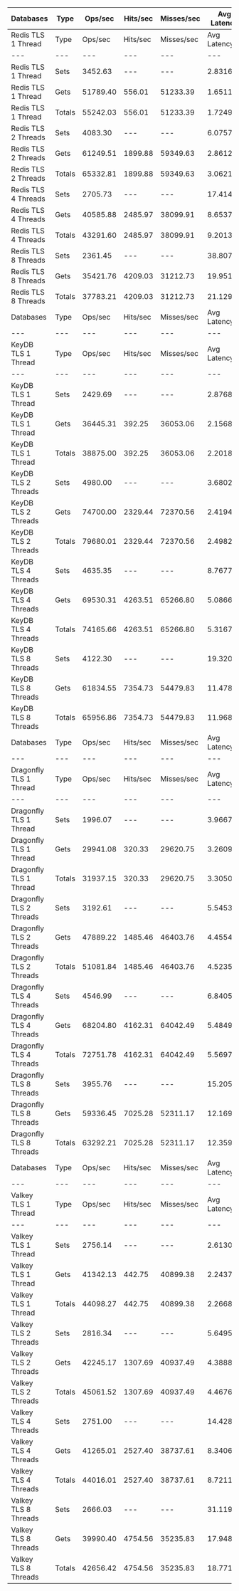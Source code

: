 | Databases | Type | Ops/sec | Hits/sec | Misses/sec | Avg Latency | p50 Latency | p99 Latency | p99.9 Latency | KB/sec |
| --- | --- | --- | --- | --- | --- | --- | --- | --- | --- |
| Redis TLS 1 Thread | Type | Ops/sec | Hits/sec | Misses/sec | Avg Latency | p50 Latency | p99 Latency | p99.9 Latency | KB/sec |
| --- | --- | --- | --- | --- | --- | --- | --- | --- | --- |
Redis TLS 1 Thread | Sets | 3452.63 | --- | --- | 2.83166 | 1.96700 | 4.01500 | 146.43100 | 3614.44 |
Redis TLS 1 Thread | Gets | 51789.40 | 556.01 | 51233.39 | 1.65113 | 1.55900 | 3.37500 | 3.91900 | 2530.28 |
Redis TLS 1 Thread | Totals | 55242.03 | 556.01 | 51233.39 | 1.72491 | 1.57500 | 3.42300 | 4.07900 | 6144.73 |
Redis TLS 2 Threads | Sets | 4083.30 | --- | --- | 6.07576 | 4.22300 | 5.53500 | 323.58300 | 4274.68 |
Redis TLS 2 Threads | Gets | 61249.51 | 1899.88 | 59349.63 | 2.86124 | 2.86300 | 3.95100 | 4.57500 | 4239.62 |
Redis TLS 2 Threads | Totals | 65332.81 | 1899.88 | 59349.63 | 3.06214 | 2.91100 | 4.54300 | 5.27900 | 8514.30 |
Redis TLS 4 Threads | Sets | 2705.73 | --- | --- | 17.41476 | 13.11900 | 19.71100 | 782.33500 | 2832.54 |
Redis TLS 4 Threads | Gets | 40585.88 | 2485.97 | 38099.91 | 8.65378 | 8.63900 | 14.52700 | 15.74300 | 4041.15 |
Redis TLS 4 Threads | Totals | 43291.60 | 2485.97 | 38099.91 | 9.20134 | 8.83100 | 15.74300 | 18.68700 | 6873.69 |
Redis TLS 8 Threads | Sets | 2361.45 | --- | --- | 38.80786 | 30.46300 | 44.03100 | 1589.24700 | 2472.13 |
Redis TLS 8 Threads | Gets | 35421.76 | 4209.03 | 31212.73 | 19.95120 | 19.96700 | 32.76700 | 34.81500 | 5574.29 |
Redis TLS 8 Threads | Totals | 37783.21 | 4209.03 | 31212.73 | 21.12974 | 20.35100 | 35.58300 | 42.49500 | 8046.42 |
| Databases | Type | Ops/sec | Hits/sec | Misses/sec | Avg Latency | p50 Latency | p99 Latency | p99.9 Latency | KB/sec |
| --- | --- | --- | --- | --- | --- | --- | --- | --- | --- |
| KeyDB TLS 1 Thread | Type | Ops/sec | Hits/sec | Misses/sec | Avg Latency | p50 Latency | p99 Latency | p99.9 Latency | KB/sec |
| --- | --- | --- | --- | --- | --- | --- | --- | --- | --- |
KeyDB TLS 1 Thread | Sets | 2429.69 | --- | --- | 2.87689 | 2.25500 | 4.12700 | 119.80700 | 2543.56 |
KeyDB TLS 1 Thread | Gets | 36445.31 | 392.25 | 36053.06 | 2.15685 | 2.14300 | 3.34300 | 3.93500 | 1781.59 |
KeyDB TLS 1 Thread | Totals | 38875.00 | 392.25 | 36053.06 | 2.20185 | 2.15900 | 3.37500 | 4.79900 | 4325.15 |
KeyDB TLS 2 Threads | Sets | 4980.00 | --- | --- | 3.68027 | 2.57500 | 8.57500 | 194.55900 | 5213.40 |
KeyDB TLS 2 Threads | Gets | 74700.00 | 2329.44 | 72370.56 | 2.41943 | 2.27100 | 4.92700 | 7.39100 | 5183.05 |
KeyDB TLS 2 Threads | Totals | 79680.01 | 2329.44 | 72370.56 | 2.49823 | 2.27100 | 5.11900 | 8.38300 | 10396.45 |
KeyDB TLS 4 Threads | Sets | 4635.35 | --- | --- | 8.76773 | 6.81500 | 15.74300 | 378.87900 | 4852.60 |
KeyDB TLS 4 Threads | Gets | 69530.31 | 4263.51 | 65266.80 | 5.08665 | 4.99100 | 10.62300 | 13.11900 | 6927.81 |
KeyDB TLS 4 Threads | Totals | 74165.66 | 4263.51 | 65266.80 | 5.31672 | 5.08700 | 11.19900 | 14.59100 | 11780.41 |
KeyDB TLS 8 Threads | Sets | 4122.30 | --- | --- | 19.32061 | 15.10300 | 35.83900 | 790.52700 | 4315.51 |
KeyDB TLS 8 Threads | Gets | 61834.55 | 7354.73 | 54479.83 | 11.47806 | 11.13500 | 24.06300 | 31.23100 | 9738.05 |
KeyDB TLS 8 Threads | Totals | 65956.86 | 7354.73 | 54479.83 | 11.96822 | 11.26300 | 25.47100 | 35.32700 | 14053.56 |
| Databases | Type | Ops/sec | Hits/sec | Misses/sec | Avg Latency | p50 Latency | p99 Latency | p99.9 Latency | KB/sec |
| --- | --- | --- | --- | --- | --- | --- | --- | --- | --- |
| Dragonfly TLS 1 Thread | Type | Ops/sec | Hits/sec | Misses/sec | Avg Latency | p50 Latency | p99 Latency | p99.9 Latency | KB/sec |
| --- | --- | --- | --- | --- | --- | --- | --- | --- | --- |
Dragonfly TLS 1 Thread | Sets | 1996.07 | --- | --- | 3.96671 | 3.19900 | 7.42300 | 138.23900 | 2089.62 |
Dragonfly TLS 1 Thread | Gets | 29941.08 | 320.33 | 29620.75 | 3.26091 | 3.16700 | 6.97500 | 7.67900 | 1461.71 |
Dragonfly TLS 1 Thread | Totals | 31937.15 | 320.33 | 29620.75 | 3.30502 | 3.16700 | 7.00700 | 9.08700 | 3551.34 |
Dragonfly TLS 2 Threads | Sets | 3192.61 | --- | --- | 5.54532 | 4.35100 | 10.87900 | 231.42300 | 3342.25 |
Dragonfly TLS 2 Threads | Gets | 47889.22 | 1485.46 | 46403.76 | 4.45546 | 4.31900 | 9.53500 | 11.71100 | 3314.84 |
Dragonfly TLS 2 Threads | Totals | 51081.84 | 1485.46 | 46403.76 | 4.52358 | 4.31900 | 9.53500 | 12.73500 | 6657.09 |
Dragonfly TLS 4 Threads | Sets | 4546.99 | --- | --- | 6.84051 | 5.56700 | 14.14300 | 276.47900 | 4760.10 |
Dragonfly TLS 4 Threads | Gets | 68204.80 | 4162.31 | 64042.49 | 5.48498 | 5.50300 | 12.09500 | 15.10300 | 6775.74 |
Dragonfly TLS 4 Threads | Totals | 72751.78 | 4162.31 | 64042.49 | 5.56970 | 5.50300 | 12.22300 | 16.12700 | 11535.84 |
Dragonfly TLS 8 Threads | Sets | 3955.76 | --- | --- | 15.20592 | 11.77500 | 41.21500 | 688.12700 | 4141.16 |
Dragonfly TLS 8 Threads | Gets | 59336.45 | 7025.28 | 52311.17 | 12.16961 | 11.71100 | 29.82300 | 49.66300 | 9312.19 |
Dragonfly TLS 8 Threads | Totals | 63292.21 | 7025.28 | 52311.17 | 12.35938 | 11.71100 | 30.07900 | 56.57500 | 13453.35 |
| Databases | Type | Ops/sec | Hits/sec | Misses/sec | Avg Latency | p50 Latency | p99 Latency | p99.9 Latency | KB/sec |
| --- | --- | --- | --- | --- | --- | --- | --- | --- | --- |
| Valkey TLS 1 Thread | Type | Ops/sec | Hits/sec | Misses/sec | Avg Latency | p50 Latency | p99 Latency | p99.9 Latency | KB/sec |
| --- | --- | --- | --- | --- | --- | --- | --- | --- | --- |
Valkey TLS 1 Thread | Sets | 2756.14 | --- | --- | 2.61305 | 2.25500 | 7.19900 | 74.23900 | 2885.32 |
Valkey TLS 1 Thread | Gets | 41342.13 | 442.75 | 40899.38 | 2.24379 | 2.19100 | 3.69500 | 5.34300 | 2018.75 |
Valkey TLS 1 Thread | Totals | 44098.27 | 442.75 | 40899.38 | 2.26687 | 2.19100 | 3.72700 | 5.59900 | 4904.07 |
Valkey TLS 2 Threads | Sets | 2816.34 | --- | --- | 5.64956 | 4.95900 | 11.64700 | 160.76700 | 2948.34 |
Valkey TLS 2 Threads | Gets | 42245.17 | 1307.69 | 40937.49 | 4.38887 | 3.98300 | 8.83100 | 10.68700 | 2921.45 |
Valkey TLS 2 Threads | Totals | 45061.52 | 1307.69 | 40937.49 | 4.46766 | 3.99900 | 9.02300 | 11.45500 | 5869.79 |
Valkey TLS 4 Threads | Sets | 2751.00 | --- | --- | 14.42830 | 12.35100 | 15.23100 | 436.22300 | 2879.93 |
Valkey TLS 4 Threads | Gets | 41265.01 | 2527.40 | 38737.61 | 8.34065 | 8.25500 | 10.68700 | 12.73500 | 4108.60 |
Valkey TLS 4 Threads | Totals | 44016.01 | 2527.40 | 38737.61 | 8.72113 | 8.31900 | 13.50300 | 15.16700 | 6988.54 |
Valkey TLS 8 Threads | Sets | 2666.03 | --- | --- | 31.11908 | 25.85500 | 38.91100 | 991.23100 | 2790.98 |
Valkey TLS 8 Threads | Gets | 39990.40 | 4754.56 | 35235.83 | 17.94816 | 17.79100 | 23.16700 | 29.05500 | 6295.93 |
Valkey TLS 8 Threads | Totals | 42656.42 | 4754.56 | 35235.83 | 18.77134 | 17.91900 | 29.18300 | 35.83900 | 9086.91 |
